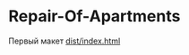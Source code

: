 # Repair-Of-Apartments
Первый макет
<a href="https://diz1.github.io/Repair-Of-Apartments/dist/">dist/index.html</a>
